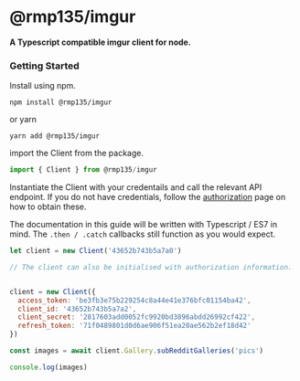 # @rmp135/imgur

__A Typescript compatible imgur client for node.__

### Getting Started

Install using npm.

```shell
npm install @rmp135/imgur
```

or yarn

```shell
yarn add @rmp135/imgur
```

import the Client from the package.

```javascript
import { Client } from @rmp135/imgur
```

Instantiate the Client with your credentails and call the relevant API endpoint. If you do not have credentials, follow the [authorization](authorization.md) page on how to obtain these.

The documentation in this guide will be written with Typescript / ES7 in mind. The `.then / .catch` callbacks still function as you would expect.

```javascript
let client = new Client('43652b743b5a7a0')

// The client can also be initialised with authorization information.


client = new Client({
  access_token: 'be3fb3e75b229254c8a44e41e376bfc01154ba42',
  client_id: '43652b743b5a7a2',
  client_secret: '2817603add0052fc9920bd3896abdd26992cf422',
  refresh_token: '71f0489801d0d6ae906f51ea20ae562b2ef18d42'
})

const images = await client.Gallery.subRedditGalleries('pics')

console.log(images)
```